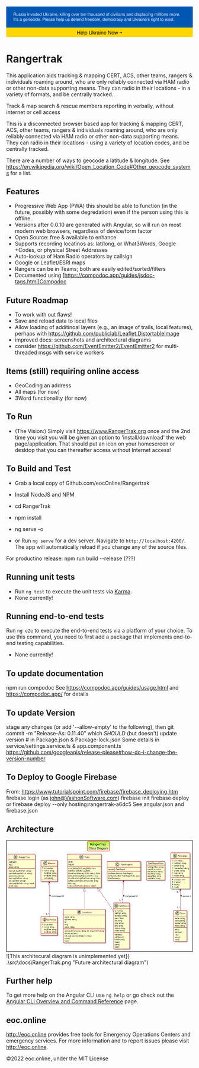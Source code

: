 [![SWUbanner](https://raw.githubusercontent.com/vshymanskyy/StandWithUkraine/main/banner2-direct.svg)](https://vshymanskyy.github.io/StandWithUkraine)

# Rangertrak

This application aids tracking & mapping CERT, ACS, other teams, rangers & individuals roaming around, who are only reliably connected via HAM radio or other non-data supporting means. They can radio in their locations - in a variety of formats, and be centrally tracked..

Track &amp; map search &amp; rescue members reporting in verbally, without internet or cell access

This is a disconnected browser based app for tracking & mapping CERT, ACS, other teams, rangers & individuals roaming around, who are only reliably connected via HAM radio or other non-data supporting means. They can radio in their locations - using a variety of location codes, and be centrally tracked.

There are a number of ways to geocode a latitude & longitude. See <https://en.wikipedia.org/wiki/Open_Location_Code#Other_geocode_systems> for a list.

## Features

- Progressive Web App (PWA) this should be able to function (in the future, possibly with some degredation) even if the person using this is offline.
- Versions after 0.0.10 are generated with Angular, so will run on most modern web browsers, regardless of device/form factor
- Open Source: free & available to enhance
- Supports recording locatinos as: lat/long, or What3Words, Google +Codes, or physical Street Addresses
- Auto-lookup of Ham Radio operators by callsign
- Google or Leaflet/ESRI maps
- Rangers can be in Teams; both are easily edited/sorted/filters
- Documented using [https://compodoc.app/guides/jsdoc-tags.html]Compodoc

## Future Roadmap

- To work with out flaws!
- Save and reload data to local files
- Allow loading of additinoal layers (e.g., an image of trails, local features),
  perhaps with <https://github.com/publiclab/Leaflet.DistortableImage>
- improved docs: screenshots and architectural diagrams
- consider <https://github.com/EventEmitter2/EventEmitter2> for multi-threaded msgs with service workers

## Items (still) requiring online access

- GeoCoding an address
- All maps (for now)
- 3Word functionality (for now)

## To Run

- (The Vision:) Simply visit <https://www.RangerTrak.org> once and the 2nd time you visit you will be given an option to 'install/download' the web page/application. That should put an icon on your homescreen or desktop that you can thereafter access without Internet access!

## To Build and Test

- Grab a local copy of Github.com/eocOnline/Rangertrak
- Install NodeJS and NPM
- cd RangerTrak
- npm install
- ng serve -o

- or Run `ng serve` for a dev server. Navigate to `http://localhost:4200/`. The app will automatically reload if you change any of the source files.

For productino release:
 npm run build --release (???)

## Running unit tests

- Run `ng test` to execute the unit tests via [Karma](https://karma-runner.github.io).
- None currently!

## Running end-to-end tests

Run `ng e2e` to execute the end-to-end tests via a platform of your choice. To use this command, you need to first add a package that implements end-to-end testing capabilities.

- None currently!

## To update documentation

npm run compodoc
See <https://compodoc.app/guides/usage.html> and <https://compodoc.app/> for details

## To update Version

stage any changes (or add '--allow-empty' to the following), then
git commit -m "Release-As: 0.11.40"
which *SHOULD* (but doesn't) update version # in Package.json & Package-lock.json
Some details in service/settings.service.ts & app.component.ts
<https://github.com/googleapis/release-please#how-do-i-change-the-version-number>

## To Deploy to Google Firebase

From: <https://www.tutorialspoint.com/firebase/firebase_deploying.htm>
firebase login (as john@VashonSoftware.com)
firebase init
firebase deploy
or
firebase deploy --only hosting:rangertrak-a6dc5
See angular.json and firebase.json

## Architecture

<img src="./src/docs/PlantUML-Class Diagram.png" alt="PlantUML-Class Diagram" style="height:300px; width:100%; align:right;"/>
![This architecural diagram is unimplemented yet]( .\src\docs\RangerTrak.png "Future architectural diagram")

## Further help

To get more help on the Angular CLI use `ng help` or go check out the [Angular CLI Overview and Command Reference](https://angular.io/cli) page.

## eoc.online

<http://eoc.online> provides free tools for Emergency Operations Centers and emergency services. For more information and to report issues please visit <http://eoc.online>.

©2022 eoc.online, under the MIT License

